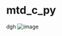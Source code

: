 # mtd_c_py
dgh
![image](https://github.com/user-attachments/assets/d339064b-3929-4adf-b1ff-18a908043b7f)
